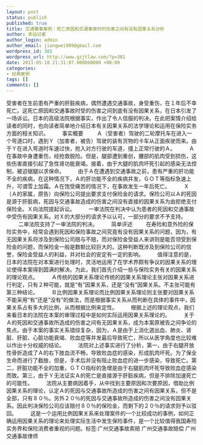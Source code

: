 ```yaml
---
layout: post
status: publish
published: true
title: 交通肇事案例：死亡原因和交通事故时的伤害之间有没有因果关系分析
author: 本站记者
author_login: admin
author_email: jiangwei909@gmail.com
wordpress_id: 381
wordpress_url: http://www.gzjtlaw.com/?p=381
date: 2011-05-18 21:31:07.000000000 +08:00
categories:
- 经典案例
tags: []
comments: []
---
```

 受害者在生前患有严重的肝脏疾病，偶然遭遇交通事故，身受重伤，在１年后不幸死亡。这死亡原因和交通事故时受的伤害之间到底有没有因果关系，在日本引发了一场诉讼。日本的高级法院根据事实，作出了令人信服的判决。在此把案情介绍给读者的同时，也向读者简单地介绍日本有关因果关系的法学理论和运用在保险实务方面的相关知识。 　　 事实概要 　　 Ａ（受害者）驾驶的二轮摩托车在进入一个弯道口时，遇到Ｙ（加害者，被告）驾驶的装有货物的卡车从正面疾驶而来。由于Ｙ在进入弯道时车速过快，抢入对方行驶的车道，撞上正常行驶的Ａ。 　　 Ａ在事故中身遭重伤，经抢救脱险。但是，腿部遭到重创，腰部的肌肉受到损伤，这些伤害直接引起了急性肾功能衰竭。接着，由于大腿的肌肉坏死引起的感染无法控制，被迫锯腿以求保命。 　　 由于Ａ在遭遇到交通事故之前，患有严重的肝功能不全的疾病，在这种情况下，Ａ的肝功能不全的疾病并发，ＧＯＴ等指标急速上升，可谓雪上加霜。Ａ在饱受痛苦的情况下，在事故发生一年后死亡。 　　 Ｘ（Ａ的家属，原告）向保险公司提出要求支付保险金的请求。保险公司以Ａ的死因是源于肝脏病，死因与交通事故造成的伤害之间没有直接的因果关系为由拒绝支付保险金。Ｘ向法院提起诉讼。 　　 一审法院在判决中认为患者的死因和交通事故中受伤有因果关系。对Ｘ的大部分的请求予以认可，一部分的要求不予支持。 　　 二审法院支持了一审法院的判决。 　　 简单评述 　　 在寿险和意外险的保险实务中，经常会遇到死因和保险事故之间究竟有没有因果关系的问题，因为，有无因果关系将涉及到保险公司赔与不赔，而对保险金受益人来讲则是能否领受到保险金的问题，而保险金一般是数额比较巨大的。这种判断既涉及到保险公司的信誉，保险金受益人的利益，并对社会的安定有一定的影响。 　　 值得注意的是，日本的法院在对本案进行处理时，灵活地运用了在学术界颇有争议的因果关系的理论使得本案得到圆满的解决。为此，我们首先介绍一些与保险实务有关的因果关系的理论观点。 　　 Ａ传统的因果关系理论传统的因果关系理论主张对因果关系进行判定，只有２种可能，就是&ldquo;有&rdquo;因果关系，还是&ldquo;没有&rdquo;因果关系。不主张可能有第三种结论。 　　 Ｂ比例因果关系理论而比例因果关系理论则主张要对因果关系不能采用&ldquo;有&rdquo;还是&ldquo;没有&rdquo;的做法，而是根据事实关系从而判断在具体的事件中，因果关系占有多大的比例，从而根据比例来定性。 　　 根据上述的理论观点，我们来看日本的法院在本案的审理过程中是如何实际运用因果关系理论的。 　　 关于Ａ的死因和交通事故所造成的伤害之间有无因果关系，成为本案原被告之间争论的焦点。由于本案的事实关系错综复杂，因为，Ａ是由于上消化道出血、肺炎、肾脏、肝脏、心脏功能衰竭、败血症等并发最后导致死亡，所以从医学角度也比较难以作出十分权威的结论。 　　 法院对上述事实进行了分析，第一，由于右腿开放性骨折造成了Ａ的右下肢血流不畅，导致败血症的感染，形成肌肉坏死。为了保全生命而进行了截肢，但是，手术后并没有阻止败血症的进一步感染，导致死亡。第二，肝脏功能不全的加重，ＧＴＯ指标的急增是由于右腿肌肉坏死导致败血症感染而致。第三，由于Ｙ无法证实Ａ的死亡是直接源于肝脏疾病，但是不排除加速死亡的可能性。 　　 法院从主要病因着手，从中找到主要原因和次要原因，借助比例因果关系的理论，认定Ａ的死因与交通事故所造成的伤害之间有因果关系，但不是全部，只有８０％。另外２０％的死因与交通事故所造成的伤害之间没有因果关系。因此判决保险公司应该赔付８０％的保险金，而剩下的２０％的请求则予以驳回。 　　 这是一个运用比例因果关系来处理案件的一个比较成功的事例，如何正确运用因果关系的理论来处理实际生活中发生保险事件，是一个比较值得我国寿险实务界和保险消费者重视的问题。标签:广州交通事故索赔 广州交通事故赔偿 广州交通事故律师
